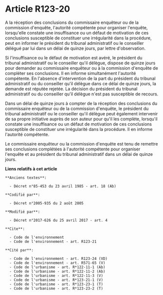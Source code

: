 # Article R123-20

A la réception des conclusions du commissaire enquêteur ou de la commission d'enquête, l'autorité compétente pour organiser
l'enquête, lorsqu'elle constate une insuffisance ou un défaut de motivation de ces conclusions susceptible de constituer une
irrégularité dans la procédure, peut en informer le président du tribunal administratif ou le conseiller délégué par lui dans
un délai de quinze jours, par lettre d'observation.

Si l'insuffisance ou le défaut de motivation est avéré, le président du tribunal administratif ou le conseiller qu'il
délègue, dispose de quinze jours pour demander au commissaire enquêteur ou à la commission d'enquête de compléter ses
conclusions. Il en informe simultanément l'autorité compétente. En l'absence d'intervention de la part du président du
tribunal administratif ou du conseiller qu'il délègue dans ce délai de quinze jours, la demande est réputée rejetée. La
décision du président du tribunal administratif ou du conseiller qu'il délègue n'est pas susceptible de recours.

Dans un délai de quinze jours à compter de la réception des conclusions du commissaire enquêteur ou de la commission
d'enquête, le président du tribunal administratif ou le conseiller qu'il délègue peut également intervenir de sa propre
initiative auprès de son auteur pour qu'il les complète, lorsqu'il constate une insuffisance ou un défaut de motivation de
ces conclusions susceptible de constituer une irrégularité dans la procédure. Il en informe l'autorité compétente.

Le commissaire enquêteur ou la commission d'enquête est tenu de remettre ses conclusions complétées à l'autorité compétente
pour organiser l'enquête et au président du tribunal administratif dans un délai de quinze jours.

**Liens relatifs à cet article**

	**Anciens textes**:

	  - Décret n°85-453 du 23 avril 1985 - art. 18 (Ab)

	**Codifié par**:

	  - Décret n°2005-935 du 2 août 2005

	**Modifié par**:

	  - Décret n°2017-626 du 25 avril 2017 - art. 4

	**Cite**:

	  - Code de l'environnement
	  - Code de l'environnement - art. R123-21

	**Cité par**:

	  - Code de l'environnement - art. R123-24 (VD)
	  - Code de l'environnement - art. R571-65 (V)
	  - Code de l'urbanisme - art. R*122-11-1 (Ab)
	  - Code de l'urbanisme - art. R*122-11-2 (Ab)
	  - Code de l'urbanisme - art. R*122-11-3 (V)
	  - Code de l'urbanisme - art. R*123-21-1 (V)
	  - Code de l'urbanisme - art. R*123-23-1 (T)
	  - Code de l'urbanisme - art. R*123-23-2 (T)
